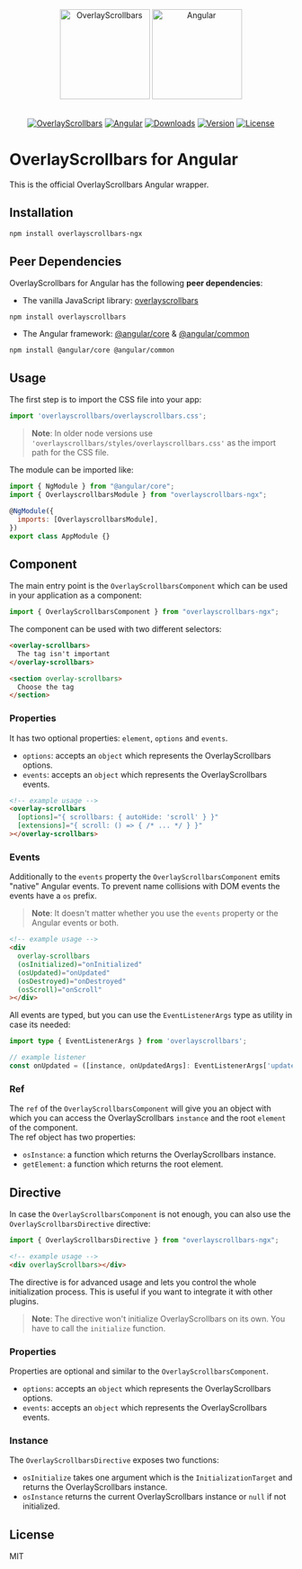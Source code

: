 <div align="center">
  <a href="https://kingsora.github.io/OverlayScrollbars"><img src="https://raw.githubusercontent.com/KingSora/OverlayScrollbars/master/logo/logo.png" width="160" height="160" alt="OverlayScrollbars"></a>
  <a href="https://github.com/angular/angular"><img src="https://raw.githubusercontent.com/KingSora/OverlayScrollbars/master/packages/overlayscrollbars-ngx/logo.svg" width="160" height="160" alt="Angular"></a>
</div>
<br />
<div align="center">

  [![OverlayScrollbars](https://img.shields.io/badge/OverlayScrollbars-%5E2.0.0-338EFF?style=flat-square)](https://github.com/KingSora/OverlayScrollbars)
  [![Angular](https://img.shields.io/badge/Angular-%3E=12.0.0-DD0031?style=flat-square&logo=Angular)](https://github.com/angular/angular)
  [![Downloads](https://img.shields.io/npm/dt/overlayscrollbars-ngx.svg?style=flat-square)](https://www.npmjs.com/package/overlayscrollbars-ngx)
  [![Version](https://img.shields.io/npm/v/overlayscrollbars-ngx.svg?style=flat-square)](https://www.npmjs.com/package/overlayscrollbars-ngx)
  [![License](https://img.shields.io/github/license/kingsora/overlayscrollbars.svg?style=flat-square)](#)

</div>

# OverlayScrollbars for Angular

This is the official OverlayScrollbars Angular wrapper.

## Installation

```sh
npm install overlayscrollbars-ngx
```

## Peer Dependencies

OverlayScrollbars for Angular has the following **peer dependencies**:

- The vanilla JavaScript library: [overlayscrollbars](https://www.npmjs.com/package/overlayscrollbars)

```
npm install overlayscrollbars
```

- The Angular framework: [@angular/core](https://www.npmjs.com/package/@angular/core) & [@angular/common](https://www.npmjs.com/package/@angular/common)

```
npm install @angular/core @angular/common
```

## Usage

The first step is to import the CSS file into your app:
```ts
import 'overlayscrollbars/overlayscrollbars.css';
```

> __Note__: In older node versions use `'overlayscrollbars/styles/overlayscrollbars.css'` as the import path for the CSS file.

The module can be imported like:

```js
import { NgModule } from "@angular/core";
import { OverlayscrollbarsModule } from "overlayscrollbars-ngx";

@NgModule({
  imports: [OverlayscrollbarsModule],
})
export class AppModule {}
```


## Component

The main entry point is the `OverlayScrollbarsComponent` which can be used in your application as a component:

```js
import { OverlayScrollbarsComponent } from "overlayscrollbars-ngx";
```

The component can be used with two different selectors:

```html
<overlay-scrollbars>
  The tag isn't important
</overlay-scrollbars>

<section overlay-scrollbars>
  Choose the tag
</section>
```

### Properties

It has two optional properties: `element`, `options` and `events`.

- `options`: accepts an `object` which represents the OverlayScrollbars options.
- `events`: accepts an `object` which represents the OverlayScrollbars events.

```html
<!-- example usage -->
<overlay-scrollbars
  [options]="{ scrollbars: { autoHide: 'scroll' } }"
  [extensions]="{ scroll: () => { /* ... */ } }"
></overlay-scrollbars>
```

### Events

Additionally to the `events` property the `OverlayScrollbarsComponent` emits "native" Angular events. To prevent name collisions with DOM events the events have a `os` prefix. 

> __Note__: It doesn't matter whether you use the `events` property or the Angular events or both.

```html
<!-- example usage -->
<div
  overlay-scrollbars
  (osInitialized)="onInitialized"
  (osUpdated)="onUpdated"
  (osDestroyed)="onDestroyed"
  (osScroll)="onScroll"
></div>
```

All events are typed, but you can use the `EventListenerArgs` type as utility in case its needed:

```ts
import type { EventListenerArgs } from 'overlayscrollbars';

// example listener
const onUpdated = ([instance, onUpdatedArgs]: EventListenerArgs['updated']) => {}
```

### Ref

The `ref` of the `OverlayScrollbarsComponent` will give you an object with which you can access the OverlayScrollbars `instance` and the root `element` of the component.  
The ref object has two properties:

- `osInstance`: a function which returns the OverlayScrollbars instance.
- `getElement`: a function which returns the root element.

## Directive

In case the `OverlayScrollbarsComponent` is not enough, you can also use the `OverlayScrollbarsDirective` directive:

```js
import { OverlayScrollbarsDirective } from "overlayscrollbars-ngx";
```

```html
<!-- example usage -->
<div overlayScrollbars></div>
```

The directive is for advanced usage and lets you control the whole initialization process. This is useful if you want to integrate it with other plugins.

> __Note__: The directive won't initialize OverlayScrollbars on its own. You have to call the `initialize` function.

### Properties

Properties are optional and similar to the `OverlayScrollbarsComponent`.

- `options`: accepts an `object` which represents the OverlayScrollbars options.
- `events`: accepts an `object` which represents the OverlayScrollbars events.

### Instance

The `OverlayScrollbarsDirective` exposes two functions:

- `osInitialize` takes one argument which is the `InitializationTarget` and returns the OverlayScrollbars instance.
- `osInstance` returns the current OverlayScrollbars instance or `null` if not initialized.

## License

MIT
